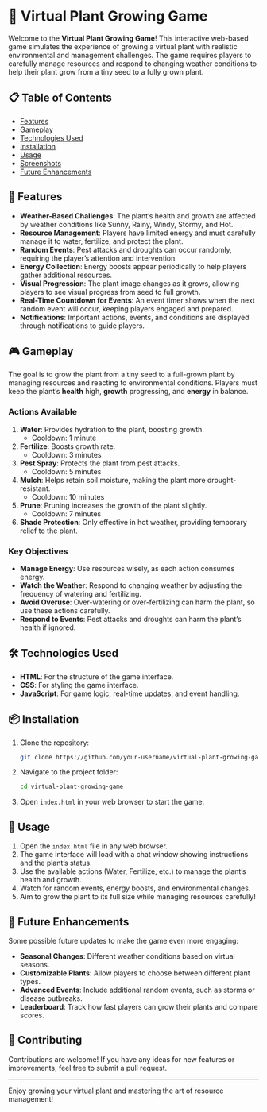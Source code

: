 

# 🌱 Virtual Plant Growing Game

Welcome to the **Virtual Plant Growing Game**! This interactive web-based game simulates the experience of growing a virtual plant with realistic environmental and management challenges. The game requires players to carefully manage resources and respond to changing weather conditions to help their plant grow from a tiny seed to a fully grown plant.

## 📋 Table of Contents
- [Features](#features)
- [Gameplay](#gameplay)
- [Technologies Used](#technologies-used)
- [Installation](#installation)
- [Usage](#usage)
- [Screenshots](#screenshots)
- [Future Enhancements](#future-enhancements)

## 🌟 Features

- **Weather-Based Challenges**: The plant’s health and growth are affected by weather conditions like Sunny, Rainy, Windy, Stormy, and Hot.
- **Resource Management**: Players have limited energy and must carefully manage it to water, fertilize, and protect the plant.
- **Random Events**: Pest attacks and droughts can occur randomly, requiring the player’s attention and intervention.
- **Energy Collection**: Energy boosts appear periodically to help players gather additional resources.
- **Visual Progression**: The plant image changes as it grows, allowing players to see visual progress from seed to full growth.
- **Real-Time Countdown for Events**: An event timer shows when the next random event will occur, keeping players engaged and prepared.
- **Notifications**: Important actions, events, and conditions are displayed through notifications to guide players.

## 🎮 Gameplay

The goal is to grow the plant from a tiny seed to a full-grown plant by managing resources and reacting to environmental conditions. Players must keep the plant’s **health** high, **growth** progressing, and **energy** in balance.

### Actions Available
1. **Water**: Provides hydration to the plant, boosting growth.
   - Cooldown: 1 minute
2. **Fertilize**: Boosts growth rate.
   - Cooldown: 3 minutes
3. **Pest Spray**: Protects the plant from pest attacks.
   - Cooldown: 5 minutes
4. **Mulch**: Helps retain soil moisture, making the plant more drought-resistant.
   - Cooldown: 10 minutes
5. **Prune**: Pruning increases the growth of the plant slightly.
   - Cooldown: 7 minutes
6. **Shade Protection**: Only effective in hot weather, providing temporary relief to the plant.

### Key Objectives
- **Manage Energy**: Use resources wisely, as each action consumes energy.
- **Watch the Weather**: Respond to changing weather by adjusting the frequency of watering and fertilizing.
- **Avoid Overuse**: Over-watering or over-fertilizing can harm the plant, so use these actions carefully.
- **Respond to Events**: Pest attacks and droughts can harm the plant’s health if ignored.

## 🛠️ Technologies Used

- **HTML**: For the structure of the game interface.
- **CSS**: For styling the game interface.
- **JavaScript**: For game logic, real-time updates, and event handling.

## 📦 Installation

1. Clone the repository:
   ```bash
   git clone https://github.com/your-username/virtual-plant-growing-game.git
   ```
2. Navigate to the project folder:
   ```bash
   cd virtual-plant-growing-game
   ```
3. Open `index.html` in your web browser to start the game.

## 🚀 Usage

1. Open the `index.html` file in any web browser.
2. The game interface will load with a chat window showing instructions and the plant’s status.
3. Use the available actions (Water, Fertilize, etc.) to manage the plant’s health and growth.
4. Watch for random events, energy boosts, and environmental changes.
5. Aim to grow the plant to its full size while managing resources carefully!


## 🌱 Future Enhancements

Some possible future updates to make the game even more engaging:

- **Seasonal Changes**: Different weather conditions based on virtual seasons.
- **Customizable Plants**: Allow players to choose between different plant types.
- **Advanced Events**: Include additional random events, such as storms or disease outbreaks.
- **Leaderboard**: Track how fast players can grow their plants and compare scores.

## 🤝 Contributing

Contributions are welcome! If you have any ideas for new features or improvements, feel free to submit a pull request.

---

Enjoy growing your virtual plant and mastering the art of resource management!
